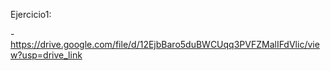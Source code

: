Ejercicio1:

-https://drive.google.com/file/d/12EjbBaro5duBWCUqq3PVFZMalIFdVlic/view?usp=drive_link
